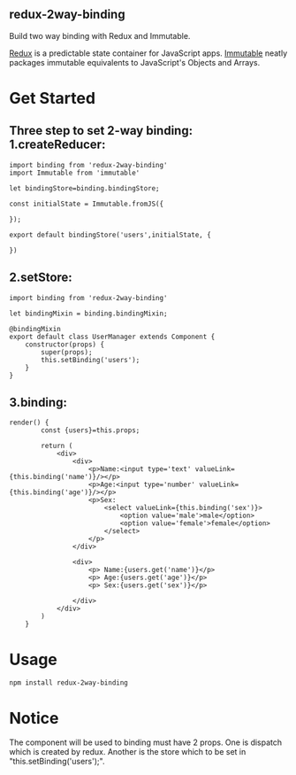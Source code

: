 ## redux-2way-binding
Build two way binding with Redux and Immutable.

[Redux](https://github.com/rackt/redux) is a predictable state container for JavaScript apps.
[Immutable](https://github.com/hughfdjackson/immutable) neatly packages immutable equivalents to JavaScript's Objects and Arrays.

Get Started
===============

Three step to set 2-way binding:
1.createReducer:
----------------

    import binding from 'redux-2way-binding'
    import Immutable from 'immutable'
    
    let bindingStore=binding.bindingStore;
    
    const initialState = Immutable.fromJS({
    
    });
    
    export default bindingStore('users',initialState, {
    
    })
    
2.setStore:
-------------

    import binding from 'redux-2way-binding'
    
    let bindingMixin = binding.bindingMixin;
    
    @bindingMixin
    export default class UserManager extends Component {
        constructor(props) {
            super(props);
            this.setBinding('users');
        }
    }

3.binding:
-----------

    render() {
            const {users}=this.props;
    
            return (
                <div>
                    <div>
                        <p>Name:<input type='text' valueLink={this.binding('name')}/></p>
                        <p>Age:<input type='number' valueLink={this.binding('age')}/></p>
                        <p>Sex:
                            <select valueLink={this.binding('sex')}>
                                <option value='male'>male</option>
                                <option value='female'>female</option>
                            </select>
                        </p>
                    </div>
    
                    <div>
                        <p> Name:{users.get('name')}</p>
                        <p> Age:{users.get('age')}</p>
                        <p> Sex:{users.get('sex')}</p>
    
                    </div>
                </div>
            )
        }
        
Usage
==========

    npm install redux-2way-binding
    
Notice
==========

The component will be used to binding must have 2 props.
One is dispatch which is created by redux.
Another is the store which to be set in "this.setBinding('users');".
     
